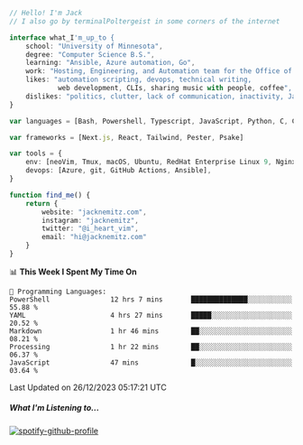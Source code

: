 ```typescript
// Hello! I'm Jack
// I also go by terminalPoltergeist in some corners of the internet

interface what_I'm_up_to {
    school: "University of Minnesota",
    degree: "Computer Science B.S.",
    learning: "Ansible, Azure automation, Go",
    work: "Hosting, Engineering, and Automation team for the Office of Information Technology at UMN",
    likes: "automation scripting, devops, technical writing,
            web development, CLIs, sharing music with people, coffee",
    dislikes: "politics, clutter, lack of communication, inactivity, Java",
}

var languages = [Bash, Powershell, Typescript, JavaScript, Python, C, C++]

var frameworks = [Next.js, React, Tailwind, Pester, Psake]

var tools = {
    env: [neoVim, Tmux, macOS, Ubuntu, RedHat Enterprise Linux 9, Nginx, DigitalOcean, Cloudflare],
    devops: [Azure, git, GitHub Actions, Ansible],
}

function find_me() {
    return {
        website: "jacknemitz.com",
        instagram: "jacknemitz",
        twitter: "@i_heart_vim",
        email: "hi@jacknemitz.com"
    }
}
```

<!--START_SECTION:waka-->
📊 **This Week I Spent My Time On** 

```text
💬 Programming Languages: 
PowerShell               12 hrs 7 mins       ██████████████░░░░░░░░░░░   55.88 % 
YAML                     4 hrs 27 mins       █████░░░░░░░░░░░░░░░░░░░░   20.52 % 
Markdown                 1 hr 46 mins        ██░░░░░░░░░░░░░░░░░░░░░░░   08.21 % 
Processing               1 hr 22 mins        ██░░░░░░░░░░░░░░░░░░░░░░░   06.37 % 
JavaScript               47 mins             █░░░░░░░░░░░░░░░░░░░░░░░░   03.64 % 
```


 Last Updated on 26/12/2023 05:17:21 UTC
<!--END_SECTION:waka-->

##### What I'm Listening to...

[![spotify-github-profile](https://spotify-github-profile.vercel.app/api/view?uid=jack.nemitz&cover_image=true&show_offline=true&bar_color=53b14f&bar_color_cover=false&background_color=121212FF)](https://spotify-github-profile.vercel.app/api/view?uid=jack.nemitz&redirect=true)

